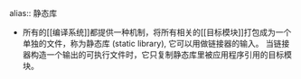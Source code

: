 alias:: 静态库

- 所有的[[编译系统]]都提供一种机制，将所有相关的[[目标模块]]打包成为一个单独的文件，称为静态库 (static library), 它可以用做链接器的输入。
  当链接器构造一个输出的可执行文件时，它只复制静态库里被应用程序引用的目标模块。